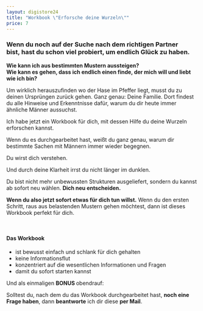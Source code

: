 ```yaml
---
layout: digistore24
title: "Workbook \"Erforsche deine Wurzeln\""
price: 7
---
```

<div>
<div>
<div>
<h3>Wenn du noch auf der Suche nach dem richtigen Partner bist,&#xA0;hast du schon viel probiert, um endlich Gl&#xFC;ck zu haben.&#xA0;</h3>
<p><strong>Wie kann ich aus bestimmten Mustern aussteigen?</strong><br><strong>Wie kann es gehen, dass ich endlich einen finde, der mich will und liebt wie ich bin?</strong></p>
<p>Um wirklich herauszufinden wo der Hase im Pfeffer liegt, musst du zu deinen Urspr&#xFC;ngen zur&#xFC;ck gehen. Ganz genau: Deine Familie. Dort findest du alle Hinweise und Erkenntnisse daf&#xFC;r, warum du dir heute immer &#xE4;hnliche M&#xE4;nner aussuchst.</p>
<p>Ich habe jetzt ein Workbook f&#xFC;r dich, mit dessen Hilfe du deine Wurzeln erforschen kannst.&#xA0;</p>
<p>Wenn du es durchgearbeitet hast, wei&#xDF;t du ganz genau, warum dir bestimmte Sachen mit M&#xE4;nnern immer wieder begegnen.</p>
<p>Du wirst dich verstehen.</p>
<p>Und durch deine Klarheit irrst du nicht l&#xE4;nger im dunklen.</p>
<p>Du bist nicht mehr unbewussten Strukturen ausgeliefert, sondern du kannst ab sofort neu w&#xE4;hlen. <strong>Dich neu entscheiden.</strong></p>
<p><strong>Wenn du also jetzt sofort etwas f&#xFC;r dich tun willst.</strong>&#xA0;Wenn du den ersten Schritt, raus aus belastenden Mustern gehen m&#xF6;chtest, dann ist dieses Workbook perfekt f&#xFC;r dich.</p>
<p>&#xA0;</p>
</div>
</div>
</div>
<div>
<div>
<div>
<h4><strong>Das Workbook</strong></h4>
<ul><li>ist bewusst einfach und schlank f&#xFC;r dich gehalten</li>
<li>keine Informationsflut</li>
<li>konzentriert auf die wesentlichen Informationen und Fragen</li>
<li>damit du sofort starten kannst</li>
</ul><p>Und als einmaligen&#xA0;<strong>BONUS </strong>obendrauf:</p>
<p>Solltest du, nach dem du das Workbook durchgearbeitet hast, <strong>noch eine Frage haben</strong>, dann <strong>beantworte</strong> ich dir diese <strong>per Mail</strong>.</p>
</div>
</div>
</div>